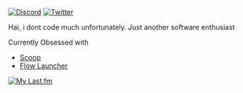 [![Discord](https://badgen.net/badge/icon/discord?icon=discord&label)](https://discord.com/users/712998765560332300) [![Twitter](https://badgen.net/badge/icon/twitter?icon=twitter&label)](https://twitter.com/HUT4444)

Hai, i dont code much unfortunately. 
Just another software enthusiast 

Currently Obsessed with 
- [Scoop](https://github.com/ScoopInstaller/Scoop/)
- [Flow Launcher](https://github.com/Flow-Launcher/Flow.Launcher)

[![My Last.fm](https://lastfm-recently-played.vercel.app/api?user=Lenicyl)](https://www.last.fm/user/Lenicyl)
